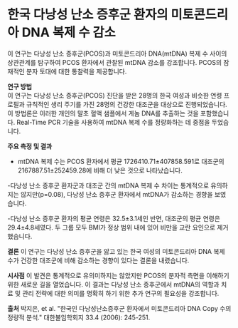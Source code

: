 ﻿

# 한국 다낭성 난소 증후군 환자의 미토콘드리아 DNA 복제 수 감소

이 연구는 다낭성 난소 증후군(PCOS)과 미토콘드리아 DNA(mtDNA) 복제 수 사이의 상관관계를 탐구하여 PCOS 환자에서 관찰된 mtDNA 감소를 강조합니다. PCOS의 잠재적인 분자 토대에 대한 통찰력을 제공합니다.

**연구 방법**    
이 연구는 다낭성 난소 증후군(PCOS) 진단을 받은 28명의 한국 여성과 비슷한 연령 프로필과 규칙적인 생리 주기를 가진 28명의 건강한 대조군을 대상으로 진행되었습니다. 이 방법론은 이러한 개인의 말초 혈액 샘플에서 게놈 DNA를 추출하는 것을 포함했습니다. Real-Time PCR 기술을 사용하여 mtDNA 복제 수를 정량화하는 데 중점을 두었습니다.

**주요 측정 및 결과**

 - mtDNA 복제 수는 PCOS 환자에서 평균 1726410.71±407858.591로 대조군의 2167887.51±252459.28에 비해 더 낮은 것으로 나타났습니다.
 
 -다낭성 난소 증후군 환자군과 대조군 간의 mtDNA 복제 수 차이는 통계적으로 유의하지는 않지만(p=0.08), 다낭성 난소 증후군 환자에서 mtDNA가 감소하는 경향을 보였습니다.

 -다낭성 난소 증후군 환자의 평균 연령은 32.5±3.1세인 반면, 대조군의 평균 연령은 29.4±4.8세였다. 두 그룹 모두 BMI가 정상 범위 내에 있어 비만을 교란 요인으로 제거했습니다.

**결론**
이 연구는 다낭성 난소 증후군을 앓고 있는 한국 여성의 미토콘드리아 DNA 복제 수가 건강한 대조군에 비해 감소하는 경향이 있다는 결론을 내렸습니다. 

**시사점**
이 발견은 통계적으로 유의미하지는 않았지만 PCOS의 분자적 측면을 이해하기 위한 새로운 길을 열었습니다. 이 결과는 다낭성 난소 증후군에서 mtDNA의 역할과 치료 및 관리 전략에 대한 의미를 명확히 하기 위한 추가 연구의 필요성을 강조합니다.

**출처**
박지은, et al. "한국인 다낭성난소증후군 환자에서 미토콘드리아 DNA Copy 수의 정량적 분석." 대한불임학회지 33.4 (2006): 245-251.
<!--stackedit_data:
eyJoaXN0b3J5IjpbLTEyODQ5MzI4MywxMzY0NzgzMzg5XX0=
-->